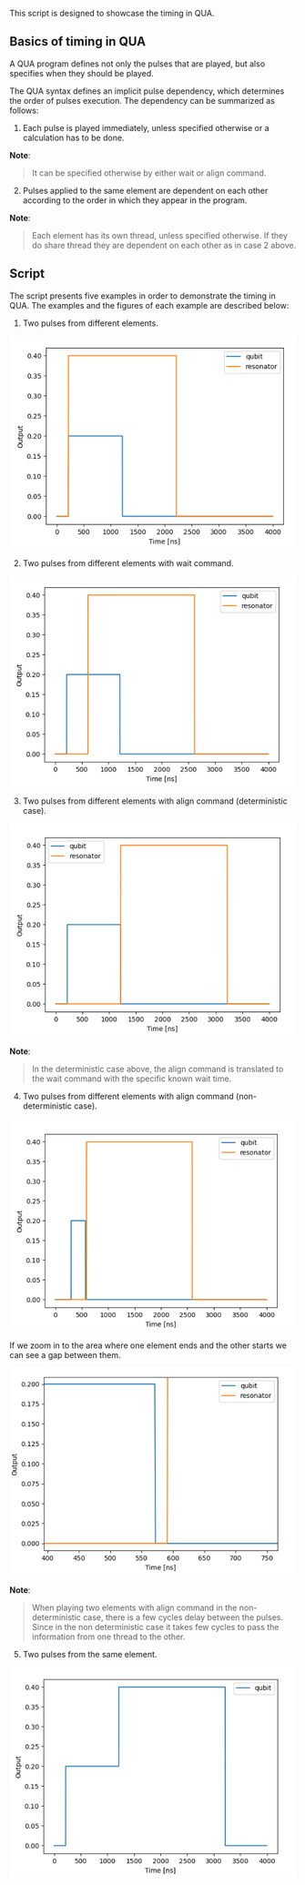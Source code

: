 

This script is designed to showcase the timing in QUA.

## Basics of timing in QUA

A QUA program defines not only the pulses that are played, but also specifies when they should be played.

The QUA syntax defines an implicit pulse dependency, which determines the order of pulses execution.
The dependency can be summarized as follows:

1. Each pulse is played immediately, unless specified otherwise or a calculation has to be done.

**Note**:
>It can be specified otherwise by either wait or align command.

2. Pulses applied to the same element are dependent on each other according to the order in which they appear in the program.

**Note**:
>Each element has its own thread, unless specified otherwise. If they do share thread they are dependent on each other as in case 2 above.


## Script
The script presents five examples in order to demonstrate the timing in QUA.
The examples and the figures of each example are described below:

1. Two pulses from different elements.

![Two pulses from different elements](timing_example1.PNG)

2. Two pulses from different elements with wait command.

![Two pulses from different elements with wait command](timing_example2.PNG)

3. Two pulses from different elements with align command (deterministic case).

![Two pulses from different elements with align command (deterministic case)](timing_example3.PNG)

**Note**:
>In the deterministic case above, the align command is translated to the wait command with the specific known wait time.

4. Two pulses from different elements with align command (non-deterministic case).

![Two pulses from different elements with align command (non-deterministic case](timing_example4.PNG)

If we zoom in to the area where one element ends and the other starts we can see a gap between them.

![Two pulses from different elements with align command (non-deterministic case](timing_example4b.PNG)

**Note**:
>When playing two elements with align command in the non-deterministic case, there is a few cycles delay between the pulses.
Since in the non deterministic case it takes few cycles to pass the information from one thread to the other.

5. Two pulses from the same element.

![Two pulses from the same element](timing_example5.PNG)

   
 

